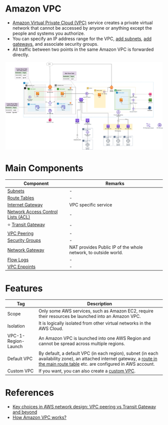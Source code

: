 
# Amazon VPC
- [Amazon Virtual Private Cloud (VPC)](https://aws.amazon.com/vpc/) service creates a private virtual network that cannot be accessed by anyone or anything except the people and systems you authorize.
- You can specify an IP address range for the VPC, [add subnets](Subnets.md), [add gateways](InternetGateway.md), and associate security groups.
- All traffic between two points in the same Amazon VPC is forwarded directly.

![img.png](assets/AWS_VPC.png)

# Main Components

| Component                                                                                                                   | Remarks                                                        |
|-----------------------------------------------------------------------------------------------------------------------------|----------------------------------------------------------------|
| [Subnets](Subnets.md)                                                                                                       | -                                                              |
| [Route Tables](../../17_SecurityServices/2_InfraProtectionServices/VPC/RouteTables.md)                            | -                                                              |
| [Internet Gateway](InternetGateway.md)                                                                                      | VPC specific service                                           |
| [Network Access Control Lists (ACL)](../../17_SecurityServices/2_InfraProtectionServices/VPC/NetworkACL.md) | -                                                              |
| :star: [Transit Gateway](ConnectBetweenVPCs/TransitGateway.md)                                                              | -                                                              |
| [VPC Peering](ConnectBetweenVPCs/VPCPeering.md)                                                                             | -                                                              |
| [Security Groups](../../17_SecurityServices/2_InfraProtectionServices/VPC/SecurityGroup.md)                       | -                                                              |
| [Network Gateway](ConnectFromVPC/NATDevices/NATGateway.md)                                                                  | NAT provides Public IP of the whole network, to outside world. |
| [Flow Logs](../5_Monitoring&Security/VPCFlowLogs.md)                                                                        | -                                                              |
| [VPC Enpoints](ConnectFromVPC/VPCEndPointsToSpecificAWSService/Readme.md)                                                   | -                                                              |

# Features

| Tag                 | Description                                                                                                                                                                       |
|---------------------|-----------------------------------------------------------------------------------------------------------------------------------------------------------------------------------|
| Scope               | Only some AWS services, such as Amazon EC2, require their resources be launched into an Amazon VPC.                                                                               |
| Isolation           | It is logically isolated from other virtual networks in the AWS Cloud.                                                                                                            |
| VPC-1-Region-Launch | An Amazon VPC is launched into one AWS Region and cannot be spread across multiple regions.                                                                                       |
| Default VPC         | By default, a default VPC (in each region), subnet (in each availability zone), an attached internet gateway, a [route in the main route table](../../17_SecurityServices/2_InfraProtectionServices/VPC/RouteTables.md) etc. are configured in AWS account. |
| Custom VPC          | If you want, you can also create a [custom VPC](https://docs.aws.amazon.com/vpc/latest/userguide/vpc-getting-started.html#create-configure-vpc).                                  |

# References
- [Key choices in AWS network design: VPC peering vs Transit Gateway and beyond](https://ably.com/blog/aws-vpc-peering-vs-transit-gateway-and-beyond)
- [How Amazon VPC works?](https://docs.aws.amazon.com/vpc/latest/userguide/how-it-works.html)
